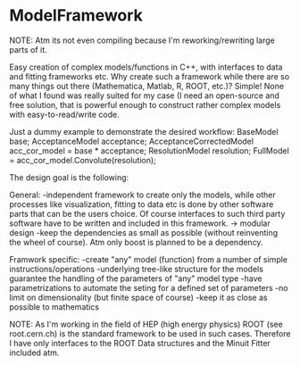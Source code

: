 ModelFramework
==============

NOTE: Atm its not even compiling because I'm reworking/rewriting large parts of it. 

Easy creation of complex models/functions in C++, with interfaces to data and fitting frameworks etc. Why create such a framework while there are so many things out there (Mathematica, Matlab, R, ROOT, etc.)?
Simple! None of what I found was really suited for my case (I need an open-source and free solution, that is powerful enough to construct rather complex models with easy-to-read/write code.

Just a dummy example to demonstrate the desired workflow:
BaseModel base;
AcceptanceModel acceptance;
AcceptanceCorrectedModel acc_cor_model = base * acceptance;
ResolutionModel resolution;
FullModel = acc_cor_model.Convolute(resolution);

The design goal is the following:

General:
-independent framework to create only the models, while other processes like visualization, fitting to data etc is done by other software parts that can be the users choice. Of course interfaces to such third party software have to be written and included in this framework. -> modular design
-keep the dependencies as small as possible (without reinventing the wheel of course). Atm only boost is planned to be a dependency.

Framwork specific:
-create "any" model (function) from a number of simple instructions/operations
-underlying tree-like structure for the models guarantee the handling of the parameters of "any" model type
-have parametrizations to automate the seting for a defined set of parameters
-no limit on dimensionality (but finite space of course)
-keep it as close as possible to mathematics


NOTE: As I'm working in the field of HEP (high energy physics) ROOT (see root.cern.ch) is the standard framework to be used in such cases. Therefore I have only interfaces to the ROOT Data structures and the Minuit Fitter included atm.
